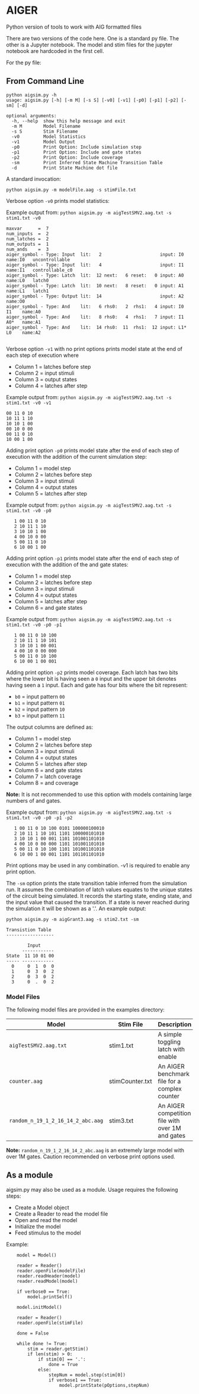 # AIGER
Python version of tools to work with AIG formatted files<br />


There are two versions of the code here. One is a standard py file. The other is a Jupyter notebook. The model and stim files for the jupyter notebook are hardcoded in the first cell.<br />

For the py file:<br />

## From Command Line
```
python aigsim.py -h
usage: aigsim.py [-h] [-m M] [-s S] [-v0] [-v1] [-p0] [-p1] [-p2] [-sm] [-d]

optional arguments:
  -h, --help  show this help message and exit
  -m M        Model Filename
  -s S        Stim Filename
  -v0         Model Statistics
  -v1         Model Output
  -p0         Print Option: Include simulation step
  -p1         Print Option: Include and gate states
  -p2         Print Option: Include coverage
  -sm         Print Inferred State Machine Transition Table
  -d          Print State Machine dot file
  ```
A standard invocation:<br />

`python aigsim.py -m modelFile.aag -s stimFile.txt`

Verbose option `-v0` prints model statistics:<br />

Example output from: `python aigsim.py -m aigTestSMV2.aag.txt -s stim1.txt -v0`
```
maxvar      =  7
num_inputs  =  2
num_latches =  2
num_outputs =  1
num_ands    =  3
aiger_symbol - Type: Input  lit:   2                      input: I0        name:I0   uncontrollable      
aiger_symbol - Type: Input  lit:   4                      input: I1        name:I1   controllable_c0     
aiger_symbol - Type: Latch  lit:  12 next:   6 reset:   0 input: A0        name:L0   latch0              
aiger_symbol - Type: Latch  lit:  10 next:   8 reset:   0 input: A1        name:L1   latch1              
aiger_symbol - Type: Output lit:  14                      input: A2        name:O0                       
aiger_symbol - Type: And    lit:   6 rhs0:   2  rhs1:   4 input: I0  I1    name:A0        
aiger_symbol - Type: And    lit:   8 rhs0:   4  rhs1:   7 input: I1  A0*   name:A1        
aiger_symbol - Type: And    lit:  14 rhs0:  11  rhs1:  12 input: L1* L0    name:A2        
  
```
Verbose option `-v1` with no print options prints model state at the end of each step of execution where<br />
- Column 1 = latches before step<br />
- Column 2 = input stimuli<br />
- Column 3 = output states<br />
- Column 4 = latches after step<br />

Example output from: `python aigsim.py -m aigTestSMV2.aag.txt -s stim1.txt -v0 -v1`
```
00 11 0 10 
10 11 1 10 
10 10 1 00 
00 10 0 00 
00 11 0 10 
10 00 1 00  
```

Adding print option `-p0` prints model state after the end of each step of execution with the addition of the current simulation step:<br />
- Column 1 = model step<br />
- Column 2 = latches before step<br />
- Column 3 = input stimuli<br />
- Column 4 = output states<br />
- Column 5 = latches after step<br />

Example output from: `python aigsim.py -m aigTestSMV2.aag.txt -s stim1.txt -v0 -p0`
```
   1 00 11 0 10 
   2 10 11 1 10 
   3 10 10 1 00 
   4 00 10 0 00 
   5 00 11 0 10 
   6 10 00 1 00 
```
Adding print option `-p1` prints model state after the end of each step of execution with the addition of the and gate states:<br />
- Column 1 = model step<br />
- Column 2 = latches before step<br />
- Column 3 = input stimuli<br />
- Column 4 = output states<br />
- Column 5 = latches after step<br />
- Column 6 = and gate states<br />

Example output from: `python aigsim.py -m aigTestSMV2.aag.txt -s stim1.txt -v0 -p0 -p1`
```
   1 00 11 0 10 100 
   2 10 11 1 10 101 
   3 10 10 1 00 001 
   4 00 10 0 00 000 
   5 00 11 0 10 100 
   6 10 00 1 00 001 
   ```
 
Adding print option `-p2` prints model coverage. Each latch has two bits where the lower bit is having seen a `0` input and the upper bit denotes having seen a `1` input. Each and gate has four bits where the bit represent:<br />
 - `b0` = input pattern `00`
 - `b1` = input pattern `01`
 - `b2` = input pattern `10`
 - `b3` = input pattern `11`

The output columns are defined as:
- Column 1 = model step<br />
- Column 2 = latches before step<br />
- Column 3 = input stimuli<br />
- Column 4 = output states<br />
- Column 5 = latches after step<br />
- Column 6 = and gate states<br />
- Column 7 = latch coverage<br />
- Column 8 = and coverage<br />

**Note:** It is not recommended to use this option with models containing large numbers of and gates.

Example output from: `python aigsim.py -m aigTestSMV2.aag.txt -s stim1.txt -v0 -p0 -p1 -p2`
```
   1 00 11 0 10 100 0101 100000100010
   2 10 11 1 10 101 1101 100000101010
   3 10 10 1 00 001 1101 101001101010
   4 00 10 0 00 000 1101 101001101010
   5 00 11 0 10 100 1101 101001101010
   6 10 00 1 00 001 1101 101101101010
   ```

Print options may be used in any combination. -v1 is required to enable any print option.

The `-sm` option prints the state transition table inferred from the simulation run. It assumes the combination of latch values equates to the unique states of the circuit being simulated. It records the starting state, ending state, and the input value that caused the transition. If a state is never reached during the simulation it will be shown as a '.'. An example output:
```
python aigsim.py -m aigGrant3.aag -s stim2.txt -sm

Transistion Table
------------------

        Input
      ------------
State  11 10 01 00
----- ------------
  0     0  1  0  0
  1     0  3  0  2
  2     0  3  0  2
  3     0  .  0  2
```
  
### Model Files
The following model files are provided in the examples directory:<br />

| Model | Stim File | Description |
| --- | --- | --- |
| `aigTestSMV2.aag.txt` | stim1.txt | A simple toggling latch with enable |
| `counter.aag` | stimCounter.txt | An AIGER benchmark file for a complex counter |
| `random_n_19_1_2_16_14_2_abc.aag` | stim3.txt | An AIGER competition file with over 1M and gates |

**Note:** `random_n_19_1_2_16_14_2_abc.aag` is an extremely large model with over 1M gates. Caution recommended on verbose print options used.

## As a module

aigsim.py may also be used as a module. Usage requires the following steps:

- Create a Model object
- Create a Reader to read the model file
- Open and read the model
- Initialize the model
- Feed stimulus to the model

Example:
```
    model = Model()

    reader = Reader()
    reader.openFile(modelFile)
    reader.readHeader(model)
    reader.readModel(model)

    if verbose0 == True:
        model.printSelf()
        
    model.initModel()

    reader = Reader()
    reader.openFile(stimFile)

    done = False
    
    while done != True:
        stim = reader.getStim()
        if len(stim) > 0:
            if stim[0] == '.':
                done = True
            else:
                stepNum = model.step(stim[0])
                if verbose1 == True:
                    model.printState(pOptions,stepNum)
```
